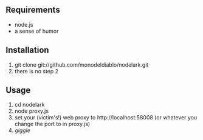 Requirements
------------

 * node.js
 * a sense of humor

Installation
------------

 1) git clone git://github.com/monodeldiablo/nodelark.git
 2) there is no step 2

Usage
-----

 1) cd nodelark
 2) node proxy.js
 3) set your (victim's!) web proxy to http://localhost:58008 (or whatever you change the port to in proxy.js)
 4) *giggle*
